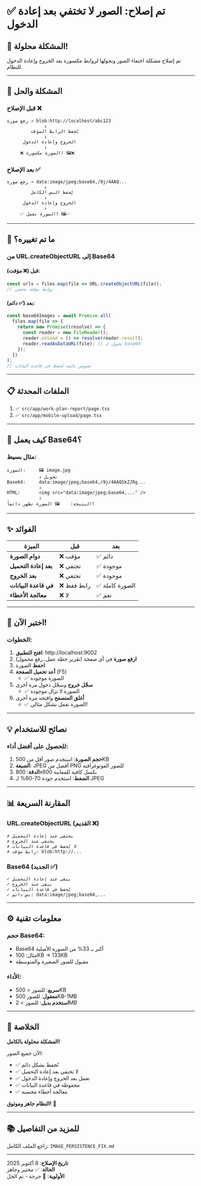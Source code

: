 # ✅ تم إصلاح: الصور لا تختفي بعد إعادة الدخول

## 🎉 المشكلة محلولة!

تم إصلاح مشكلة اختفاء الصور وتحولها لروابط مكسورة بعد الخروج وإعادة الدخول للنظام.

---

## 🎯 المشكلة والحل

### قبل الإصلاح ❌
```
رفع صورة → blob:http://localhost/abc123
              ↓
         يُحفظ الرابط المؤقت
              ↓
      الخروج وإعادة الدخول
              ↓
     ❌ الصورة مكسورة! 🖼️❌
```

### بعد الإصلاح ✅
```
رفع صورة → data:image/jpeg;base64,/9j/4AAQ...
              ↓
         يُحفظ النص الكامل
              ↓
      الخروج وإعادة الدخول
              ↓
     ✅ الصورة تعمل! 🖼️✅
```

---

## 🔧 ما تم تغييره؟

### من URL.createObjectURL إلى Base64

#### قبل (❌ مؤقت):
```typescript
const urls = files.map(file => URL.createObjectURL(file));
// روابط مؤقتة تختفي
```

#### بعد (✅ دائم):
```typescript
const base64Images = await Promise.all(
  files.map(file => {
    return new Promise((resolve) => {
      const reader = new FileReader();
      reader.onload = () => resolve(reader.result);
      reader.readAsDataURL(file); // تحويل لـ base64
    });
  })
);
// نصوص دائمة تُحفظ في قاعدة البيانات
```

---

## 📋 الملفات المحدثة

1. ✅ `src/app/work-plan-report/page.tsx`
2. ✅ `src/app/mobile-upload/page.tsx`

---

## 🎨 كيف يعمل Base64؟

### مثال بسيط:
```
الصورة:     🖼️ image.jpg
            ↓ تحويل
Base64:     data:image/jpeg;base64,/9j/4AAQSkZJRg...
            ↓
HTML:       <img src="data:image/jpeg;base64,..." />
            ↓
النتيجة:    🖼️ الصورة تظهر دائماً!
```

---

## ✨ الفوائد

| الميزة | قبل | بعد |
|--------|-----|-----|
| **دوام الصورة** | ❌ مؤقت | ✅ دائم |
| **بعد إعادة التحميل** | ❌ تختفي | ✅ موجودة |
| **بعد الخروج** | ❌ تختفي | ✅ موجودة |
| **في قاعدة البيانات** | ❌ رابط فقط | ✅ الصورة كاملة |
| **معالجة الأخطاء** | ❌ لا | ✅ نعم |

---

## 🧪 اختبر الآن!

### الخطوات:
1. **افتح التطبيق**: http://localhost:9002
2. **ارفع صورة** في أي صفحة (تقرير خطة عمل، رفع محمول)
3. **احفظ** الصورة
4. **أعد تحميل الصفحة** (F5)
   - ✅ الصورة موجودة
5. **سجّل خروج** وسجّل دخول مرة أخرى
   - ✅ الصورة لا تزال موجودة
6. **أغلق المتصفح** وافتحه مرة أخرى
   - ✅ الصورة تعمل بشكل مثالي!

---

## 💡 نصائح للاستخدام

### للحصول على أفضل أداء:
1. **حجم الصورة**: استخدم صور أقل من 500KB
2. **الصيغة**: JPEG أفضل من PNG للصور الفوتوغرافية
3. **الدقة**: 800x600 بكسل كافية للمعاينة
4. **الضغط**: استخدم جودة 70-80% لـ JPEG

---

## 📊 المقارنة السريعة

### URL.createObjectURL (القديم ❌)
```
✗ يختفي عند إعادة التحميل
✗ يختفي عند الخروج
✗ لا يُحفظ في قاعدة البيانات
✗ رابط مؤقت: blob:http://...
```

### Base64 (الجديد ✅)
```
✓ يبقى عند إعادة التحميل
✓ يبقى عند الخروج
✓ يُحفظ في قاعدة البيانات
✓ نص دائم: data:image/jpeg;base64,...
```

---

## ⚙️ معلومات تقنية

### حجم Base64:
- Base64 أكبر بـ 33% من الصورة الأصلية
- مثال: 100KB → 133KB
- مقبول للصور الصغيرة والمتوسطة

### الأداء:
- **سريع**: للصور < 500KB
- **معقول**: للصور 500KB-1MB
- **استخدم بديل**: للصور > 2MB

---

## 🎊 الخلاصة

**المشكلة محلولة بالكامل!**

الآن جميع الصور:
- ✅ تُحفظ بشكل دائم
- ✅ لا تختفي بعد إعادة التحميل
- ✅ تعمل بعد الخروج وإعادة الدخول
- ✅ محفوظة في قاعدة البيانات
- ✅ معالجة أخطاء محسنة

**النظام جاهز وموثوق!** 🚀

---

## 📚 للمزيد من التفاصيل

راجع الملف الكامل: `IMAGE_PERSISTENCE_FIX.md`

---

**تاريخ الإصلاح**: 8 أكتوبر 2025  
**الحالة**: ✅ مختبر وجاهز  
**الأولوية**: 🔴 حرجة - تم الحل

